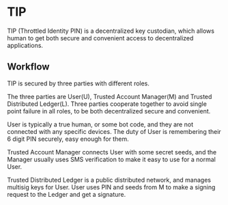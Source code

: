 # TIP

TIP (Throttled Identity PIN) is a decentralized key custodian, which allows human to get both secure and convenient access to decentralized applications.

## Workflow

TIP is secured by three parties with different roles.

The three parties are User(U), Trusted Account Manager(M) and Trusted Distributed Ledger(L). Three parties cooperate together to avoid single point failure in all roles, to be both decentralized secure and convenient.

User is typically a true human, or some bot code, and they are not connected with any specific devices. The duty of User is remembering their 6 digit PIN securely, easy enough for them.

Trusted Account Manager connects User with some secret seeds, and the Manager usually uses SMS verification to make it easy to use for a normal User.

Trusted Distributed Ledger is a public distributed network, and manages multisig keys for User. User uses PIN and seeds from M to make a signing request to the Ledger and get a signature.
